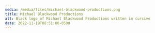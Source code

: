 ```yaml
---
media: /media/files/michael-blackwood-productions.png
title: Michael Blackwood Productions
alt: Black logo of Michael Blackwood Productions written in cursive
date: 2022-11-19T08:51:00-0500
---
```

